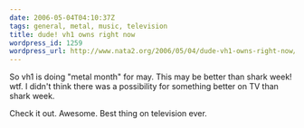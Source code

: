 ```yaml
---
date: 2006-05-04T04:10:37Z
tags: general, metal, music, television
title: dude! vh1 owns right now
wordpress_id: 1259
wordpress_url: http://www.nata2.org/2006/05/04/dude-vh1-owns-right-now/
---
```


So vh1 is doing "metal month" for may. This may be better than shark week! wtf. I didn't think there was a possibility for something better on TV than shark week.

Check it out. Awesome. Best thing on television ever.
